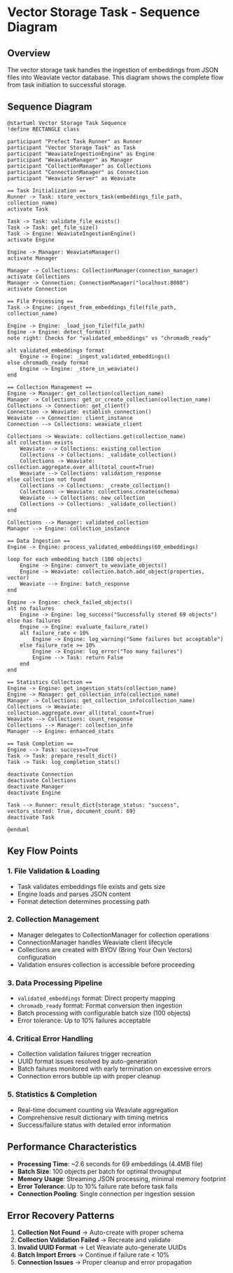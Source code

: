 # Vector Storage Task - Sequence Diagram

## Overview
The vector storage task handles the ingestion of embeddings from JSON files into Weaviate vector database. This diagram shows the complete flow from task initiation to successful storage.

## Sequence Diagram

```plantuml
@startuml Vector Storage Task Sequence
!define RECTANGLE class

participant "Prefect Task Runner" as Runner
participant "Vector Storage Task" as Task
participant "WeaviateIngestionEngine" as Engine
participant "WeaviateManager" as Manager
participant "CollectionManager" as Collections
participant "ConnectionManager" as Connection
participant "Weaviate Server" as Weaviate

== Task Initialization ==
Runner -> Task: store_vectors_task(embeddings_file_path, collection_name)
activate Task

Task -> Task: validate_file_exists()
Task -> Task: get_file_size()
Task -> Engine: WeaviateIngestionEngine()
activate Engine

Engine -> Manager: WeaviateManager()
activate Manager

Manager -> Collections: CollectionManager(connection_manager)
activate Collections
Manager -> Connection: ConnectionManager("localhost:8080")
activate Connection

== File Processing ==
Task -> Engine: ingest_from_embeddings_file(file_path, collection_name)

Engine -> Engine: _load_json_file(file_path)
Engine -> Engine: detect_format() 
note right: Checks for "validated_embeddings" vs "chromadb_ready"

alt validated_embeddings format
    Engine -> Engine: _ingest_validated_embeddings()
else chromadb_ready format  
    Engine -> Engine: _store_in_weaviate()
end

== Collection Management ==
Engine -> Manager: get_collection(collection_name)
Manager -> Collections: get_or_create_collection(collection_name)
Collections -> Connection: get_client()
Connection -> Weaviate: establish_connection()
Weaviate --> Connection: client_instance
Connection --> Collections: weaviate_client

Collections -> Weaviate: collections.get(collection_name)
alt collection exists
    Weaviate --> Collections: existing_collection
    Collections -> Collections: _validate_collection()
    Collections -> Weaviate: collection.aggregate.over_all(total_count=True)
    Weaviate --> Collections: validation_response
else collection not found
    Collections -> Collections: _create_collection()
    Collections -> Weaviate: collections.create(schema)
    Weaviate --> Collections: new_collection
    Collections -> Collections: _validate_collection()
end

Collections --> Manager: validated_collection
Manager --> Engine: collection_instance

== Data Ingestion ==
Engine -> Engine: process_validated_embeddings(69_embeddings)

loop for each embedding batch (100 objects)
    Engine -> Engine: convert_to_weaviate_objects()
    Engine -> Weaviate: collection.batch.add_object(properties, vector)
    Weaviate --> Engine: batch_response
end

Engine -> Engine: check_failed_objects()
alt no failures
    Engine -> Engine: log_success("Successfully stored 69 objects")
else has failures  
    Engine -> Engine: evaluate_failure_rate()
    alt failure_rate < 10%
        Engine -> Engine: log_warning("Some failures but acceptable")
    else failure_rate >= 10%
        Engine -> Engine: log_error("Too many failures")
        Engine --> Task: return False
    end
end

== Statistics Collection ==
Engine -> Engine: get_ingestion_stats(collection_name)
Engine -> Manager: get_collection_info(collection_name)
Manager -> Collections: get_collection_info(collection_name)
Collections -> Weaviate: collection.aggregate.over_all(total_count=True)
Weaviate --> Collections: count_response
Collections --> Manager: collection_info
Manager --> Engine: enhanced_stats

== Task Completion ==
Engine --> Task: success=True
Task -> Task: prepare_result_dict()
Task -> Task: log_completion_stats()

deactivate Connection
deactivate Collections  
deactivate Manager
deactivate Engine

Task --> Runner: result_dict{storage_status: "success", vectors_stored: True, document_count: 69}
deactivate Task

@enduml
```

## Key Flow Points

### 1. **File Validation & Loading**
- Task validates embeddings file exists and gets size
- Engine loads and parses JSON content
- Format detection determines processing path

### 2. **Collection Management** 
- Manager delegates to CollectionManager for collection operations
- ConnectionManager handles Weaviate client lifecycle
- Collections are created with BYOV (Bring Your Own Vectors) configuration
- Validation ensures collection is accessible before proceeding

### 3. **Data Processing Pipeline**
- `validated_embeddings` format: Direct property mapping
- `chromadb_ready` format: Format conversion then ingestion
- Batch processing with configurable batch size (100 objects)
- Error tolerance: Up to 10% failures acceptable

### 4. **Critical Error Handling**
- Collection validation failures trigger recreation
- UUID format issues resolved by auto-generation
- Batch failures monitored with early termination on excessive errors
- Connection errors bubble up with proper cleanup

### 5. **Statistics & Completion**
- Real-time document counting via Weaviate aggregation
- Comprehensive result dictionary with timing metrics
- Success/failure status with detailed error information

## Performance Characteristics

- **Processing Time**: ~2.6 seconds for 69 embeddings (4.4MB file)
- **Batch Size**: 100 objects per batch for optimal throughput
- **Memory Usage**: Streaming JSON processing, minimal memory footprint
- **Error Tolerance**: Up to 10% failure rate before task fails
- **Connection Pooling**: Single connection per ingestion session

## Error Recovery Patterns

1. **Collection Not Found** → Auto-create with proper schema
2. **Collection Validation Failed** → Recreate and validate
3. **Invalid UUID Format** → Let Weaviate auto-generate UUIDs
4. **Batch Import Errors** → Continue if failure rate < 10%
5. **Connection Issues** → Proper cleanup and error propagation